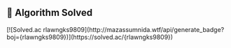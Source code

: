 <h2 align="left"> 🚩 Algorithm Solved</h2>
[![Solved.ac
rlawngks9809](http://mazassumnida.wtf/api/generate_badge?boj={rlawngks9809})](https://solved.ac/{rlawngks9809})
